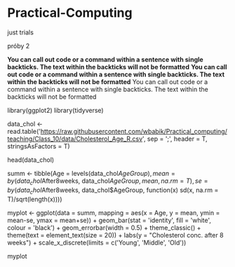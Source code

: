 # Practical-Computing
just trials


próby 2 

**You can call out code or a command within a sentence with single backticks. The text within the backticks will not be formatted**
__You can call out code or a command within a sentence with single backticks. The text within the backticks will not be formatted__
You can call out code or a command within a sentence with single backticks. The text within the backticks will not be formatted

library(ggplot2)
library(tidyverse)

data_chol <- read.table('https://raw.githubusercontent.com/wbabik/Practical_computing/teaching/Class_10/data/Cholesterol_Age_R.csv',
                        sep = ';', header = T,
                        stringsAsFactors = T)

head(data_chol)

summ <- tibble(Age = levels(data_chol$AgeGroup),
               mean = by(data_chol$After8weeks, data_chol$AgeGroup, mean, na.rm = T),
               se = by(data_chol$After8weeks, data_chol$AgeGroup,
                       function(x) sd(x, na.rm = T)/sqrt(length(x))))

myplot <- ggplot(data = summ, mapping = aes(x = Age, y = mean,
                                            ymin = mean-se, ymax = mean+se)) +
  geom_bar(stat = 'identity', fill = 'white', colour = 'black') +
  geom_errorbar(width = 0.5) +
  theme_classic() +
  theme(text = element_text(size = 20)) +
  labs(y = "Cholesterol conc. after 8 weeks") +
  scale_x_discrete(limits = c('Young', 'Middle', 'Old'))

myplot
